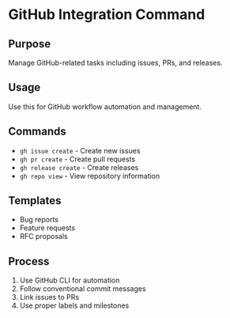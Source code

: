 # GitHub Integration Command

## Purpose
Manage GitHub-related tasks including issues, PRs, and releases.

## Usage
Use this for GitHub workflow automation and management.

## Commands
- `gh issue create` - Create new issues
- `gh pr create` - Create pull requests
- `gh release create` - Create releases
- `gh repo view` - View repository information

## Templates
- Bug reports
- Feature requests
- RFC proposals

## Process
1. Use GitHub CLI for automation
2. Follow conventional commit messages
3. Link issues to PRs
4. Use proper labels and milestones
